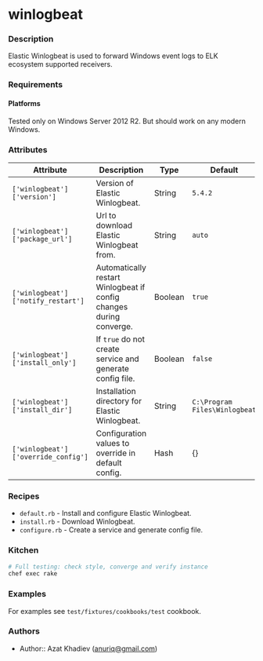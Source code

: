 # winlogbeat

### Description
Elastic Winlogbeat is used to forward Windows event logs to ELK ecosystem supported receivers.

### Requirements

#### Platforms
Tested only on Windows Server 2012 R2. But should work on any modern Windows.

### Attributes
|Attribute|Description|Type|Default|
|---------|-----------|----|-------|
|`['winlogbeat']['version']`|Version of Elastic Winlogbeat.|String|`5.4.2`|
|`['winlogbeat']['package_url']`|Url to download Elastic Winlogbeat from.|String|`auto`|
|`['winlogbeat']['notify_restart']`|Automatically restart Winlogbeat if config changes during converge.|Boolean|`true`|
|`['winlogbeat']['install_only']`|If `true` do not create service and generate config file.|Boolean|`false`|
|`['winlogbeat']['install_dir']`|Installation directory for Elastic Winlogbeat.|String|`C:\Program Files\Winlogbeat`|
|`['winlogbeat']['override_config']`|Configuration values to override in default config.|Hash|{}|

### Recipes

* `default.rb` - Install and configure Elastic Winlogbeat.
* `install.rb` - Download Winlogbeat.
* `configure.rb` - Create a service and generate config file.

### Kitchen
```bash
# Full testing: check style, converge and verify instance
chef exec rake
```

### Examples
For examples see `test/fixtures/cookbooks/test` cookbook.

### Authors
* Author:: Azat Khadiev (anuriq@gmail.com)
